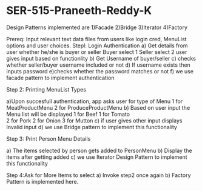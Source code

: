# SER-515-Praneeth-Reddy-K
Design Patterns implemented are 
1)Facade
2)Bridge
3)Iterator
4)Factory

Prereq:
Input relevant text data files from users like login cred, MenuList options and user choices.
Stepl: Login Authentication
 a) Get details from user whether he/she is buyer or seller
 Buyer select 1
 Seller select 2
 user gives input based on functionlity
 b) Get Username of buyer/seller
 c) checks whether seller/buyer username included or not 
 d) If username exists then inputs password
 e)checks whether the password matches or not
 f) we use facade pattern to implement authentication

Step 2: Printing MenuList Types
 
 a)Upon succesfull authentication, app asks user for type of Menu
    1 for MeatProductMenu
    2 for ProduceProductMenu
 b) Based on user input the Menu list will be displayed
    1 for Beef            1 for Tomato			  
    2 for Pork		  2 for Onion
    3 for Mutton
 c) if user gives other input displays Invalid input
 d) we use Bridge pattern to implement this functionality

Step 3: Print Person Menu Details
 
 a) The items selected by person gets added to PersonMenu
 b) Display the items after getting added
 c) we use Iterator Design Pattern to implement this functionality

Step 4:Ask for More Items to select
 a) Invoke step2 once again
 b) Factory Pattern is implemented here. 


